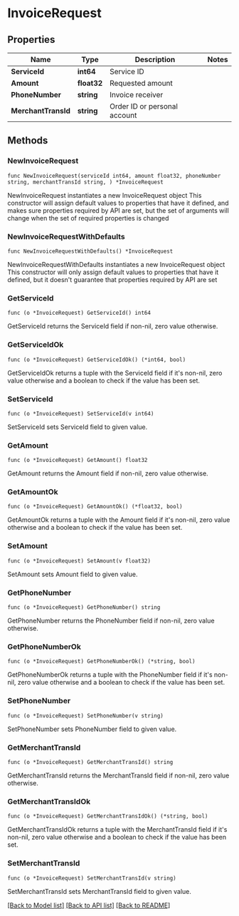 # InvoiceRequest

## Properties

Name | Type | Description | Notes
------------ | ------------- | ------------- | -------------
**ServiceId** | **int64** | Service ID | 
**Amount** | **float32** | Requested amount | 
**PhoneNumber** | **string** | Invoice receiver | 
**MerchantTransId** | **string** | Order ID or personal account | 

## Methods

### NewInvoiceRequest

`func NewInvoiceRequest(serviceId int64, amount float32, phoneNumber string, merchantTransId string, ) *InvoiceRequest`

NewInvoiceRequest instantiates a new InvoiceRequest object
This constructor will assign default values to properties that have it defined,
and makes sure properties required by API are set, but the set of arguments
will change when the set of required properties is changed

### NewInvoiceRequestWithDefaults

`func NewInvoiceRequestWithDefaults() *InvoiceRequest`

NewInvoiceRequestWithDefaults instantiates a new InvoiceRequest object
This constructor will only assign default values to properties that have it defined,
but it doesn't guarantee that properties required by API are set

### GetServiceId

`func (o *InvoiceRequest) GetServiceId() int64`

GetServiceId returns the ServiceId field if non-nil, zero value otherwise.

### GetServiceIdOk

`func (o *InvoiceRequest) GetServiceIdOk() (*int64, bool)`

GetServiceIdOk returns a tuple with the ServiceId field if it's non-nil, zero value otherwise
and a boolean to check if the value has been set.

### SetServiceId

`func (o *InvoiceRequest) SetServiceId(v int64)`

SetServiceId sets ServiceId field to given value.


### GetAmount

`func (o *InvoiceRequest) GetAmount() float32`

GetAmount returns the Amount field if non-nil, zero value otherwise.

### GetAmountOk

`func (o *InvoiceRequest) GetAmountOk() (*float32, bool)`

GetAmountOk returns a tuple with the Amount field if it's non-nil, zero value otherwise
and a boolean to check if the value has been set.

### SetAmount

`func (o *InvoiceRequest) SetAmount(v float32)`

SetAmount sets Amount field to given value.


### GetPhoneNumber

`func (o *InvoiceRequest) GetPhoneNumber() string`

GetPhoneNumber returns the PhoneNumber field if non-nil, zero value otherwise.

### GetPhoneNumberOk

`func (o *InvoiceRequest) GetPhoneNumberOk() (*string, bool)`

GetPhoneNumberOk returns a tuple with the PhoneNumber field if it's non-nil, zero value otherwise
and a boolean to check if the value has been set.

### SetPhoneNumber

`func (o *InvoiceRequest) SetPhoneNumber(v string)`

SetPhoneNumber sets PhoneNumber field to given value.


### GetMerchantTransId

`func (o *InvoiceRequest) GetMerchantTransId() string`

GetMerchantTransId returns the MerchantTransId field if non-nil, zero value otherwise.

### GetMerchantTransIdOk

`func (o *InvoiceRequest) GetMerchantTransIdOk() (*string, bool)`

GetMerchantTransIdOk returns a tuple with the MerchantTransId field if it's non-nil, zero value otherwise
and a boolean to check if the value has been set.

### SetMerchantTransId

`func (o *InvoiceRequest) SetMerchantTransId(v string)`

SetMerchantTransId sets MerchantTransId field to given value.



[[Back to Model list]](../README.md#documentation-for-models) [[Back to API list]](../README.md#documentation-for-api-endpoints) [[Back to README]](../README.md)


